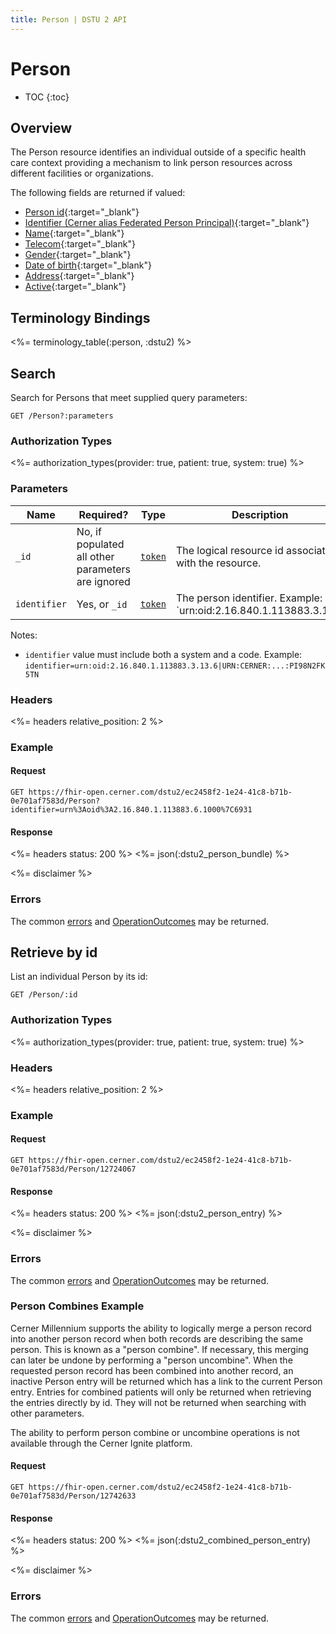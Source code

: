 ```yaml
---
title: Person | DSTU 2 API
---
```


# Person

* TOC
{:toc}

## Overview

The Person resource identifies an individual outside of a specific health care context providing a mechanism to link person resources across different facilities or organizations.

The following fields are returned if valued:

* [Person id](http://hl7.org/fhir/dstu2/resource-definitions.html#Resource.id){:target="_blank"}
* [Identifier (Cerner alias Federated Person Principal)](http://hl7.org/fhir/DSTU2/person-definitions.html#Person.identifier){:target="_blank"}
* [Name](http://hl7.org/fhir/DSTU2/person-definitions.html#Person.name){:target="_blank"}
* [Telecom](http://hl7.org/fhir/DSTU2/person-definitions.html#Person.telecom){:target="_blank"}
* [Gender](http://hl7.org/fhir/DSTU2/person-definitions.html#Person.gender){:target="_blank"}
* [Date of birth](http://hl7.org/fhir/DSTU2/person-definitions.html#Person.birthDate){:target="_blank"}
* [Address](http://hl7.org/fhir/DSTU2/person-definitions.html#Person.address){:target="_blank"}
* [Active](http://hl7.org/fhir/DSTU2/person-definitions.html#Person.active){:target="_blank"}

## Terminology Bindings

<%= terminology_table(:person, :dstu2) %>

## Search

Search for Persons that meet supplied query parameters:

    GET /Person?:parameters

### Authorization Types

<%= authorization_types(provider: true, patient: true, system: true) %>

### Parameters

 Name         | Required?                                         | Type       | Description
--------------|---------------------------------------------------|------------|------------------------------------------------------------------------------------
 `_id`        | No, if populated all other parameters are ignored | [`token`]  | The logical resource id associated with the resource.
 `identifier` | Yes, or `_id`                                     | [`token`]  | The person identifier.  Example: `urn:oid:2.16.840.1.113883.3.13.6|01022228`

Notes:

- `identifier` value must include both a system and a code. Example: `identifier=urn:oid:2.16.840.1.113883.3.13.6|URN:CERNER:...:PI98N2FK5TN`

### Headers

 <%= headers relative_position: 2 %>

### Example

#### Request

    GET https://fhir-open.cerner.com/dstu2/ec2458f2-1e24-41c8-b71b-0e701af7583d/Person?identifier=urn%3Aoid%3A2.16.840.1.113883.6.1000%7C6931

#### Response

<%= headers status: 200 %>
<%= json(:dstu2_person_bundle) %>

<%= disclaimer %>

### Errors

The common [errors] and [OperationOutcomes] may be returned.

## Retrieve by id

List an individual Person by its id:

    GET /Person/:id

### Authorization Types

<%= authorization_types(provider: true, patient: true, system: true) %>

### Headers

<%= headers relative_position: 2 %>

### Example

#### Request

    GET https://fhir-open.cerner.com/dstu2/ec2458f2-1e24-41c8-b71b-0e701af7583d/Person/12724067

#### Response

<%= headers status: 200 %>
<%= json(:dstu2_person_entry) %>

<%= disclaimer %>

### Errors

The common [errors] and [OperationOutcomes] may be returned.

### Person Combines Example

Cerner Millennium supports the ability to logically merge a person record into another person record when both records are describing the same person. This is known
as a "person combine". If necessary, this merging can later be undone by performing a "person uncombine". When the requested person record has been combined into another
record, an inactive Person entry will be returned which has a link to the current Person entry. Entries for combined patients will only be returned when retrieving
the entries directly by id. They will not be returned when searching with other parameters.

The ability to perform person combine or uncombine operations is not available through the Cerner Ignite platform.

#### Request

    GET https://fhir-open.cerner.com/dstu2/ec2458f2-1e24-41c8-b71b-0e701af7583d/Person/12742633

#### Response

<%= headers status: 200 %>
<%= json(:dstu2_combined_person_entry) %>

<%= disclaimer %>

### Errors

The common [errors] and [OperationOutcomes] may be returned.

[`token`]: http://hl7.org/fhir/DSTU2/search.html#token
[errors]: ../../#client-errors
[OperationOutcomes]: ../../#operation-outcomes
